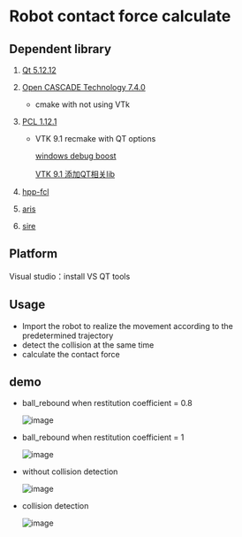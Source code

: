 # Robot contact force calculate 

## Dependent library

1. [Qt 5.12.12](https://download.qt.io/official_releases/qt/) 

2. [Open CASCADE Technology 7.4.0](https://dev.opencascade.org/release/previous#node-29988)   

   - cmake with not using VTk

3. [PCL 1.12.1](https://github.com/PointCloudLibrary/pcl/releases/tag/pcl-1.12.1) 

   - VTK 9.1  recmake with QT options

     [windows debug boost](https://github.com/PointCloudLibrary/pcl/issues/5205)

     [VTK 9.1 添加QT相关lib](https://mangoroom.cn/cpp/pcl-vtk9-x-viewer-hosted-on-qt-widget.html)

4. [hpp-fcl](https://github.com/leitianjian/hpp-fcl/tree/145b08e1bf98daba5d8ab4ace248c7e99a1e5faf) 

5. [aris](https://github.com/py0330/aris)

6. [sire](https://github.com/leitianjian/sire) 

## Platform

Visual studio：install VS QT tools

## Usage

- Import the robot to realize the movement according to the predetermined trajectory
- detect the collision at the same time 
- calculate the contact force

## demo

- ball_rebound when restitution coefficient = 0.8

  ![image](https://github.com/YongcanZhou/collision/blob/main/model/demo/ball_rebound_0.8.gif)

- ball_rebound when restitution coefficient = 1

  ![image](https://github.com/YongcanZhou/collision/blob/main/model/demo/ball_rebound_1.gif)

- without collision detection

  ![image](https://github.com/YongcanZhou/collision/blob/main/model/demo/without_collision.gif)

- collision detection

  ![image](https://github.com/YongcanZhou/collision/blob/main/model/demo/collision.gif)

  

